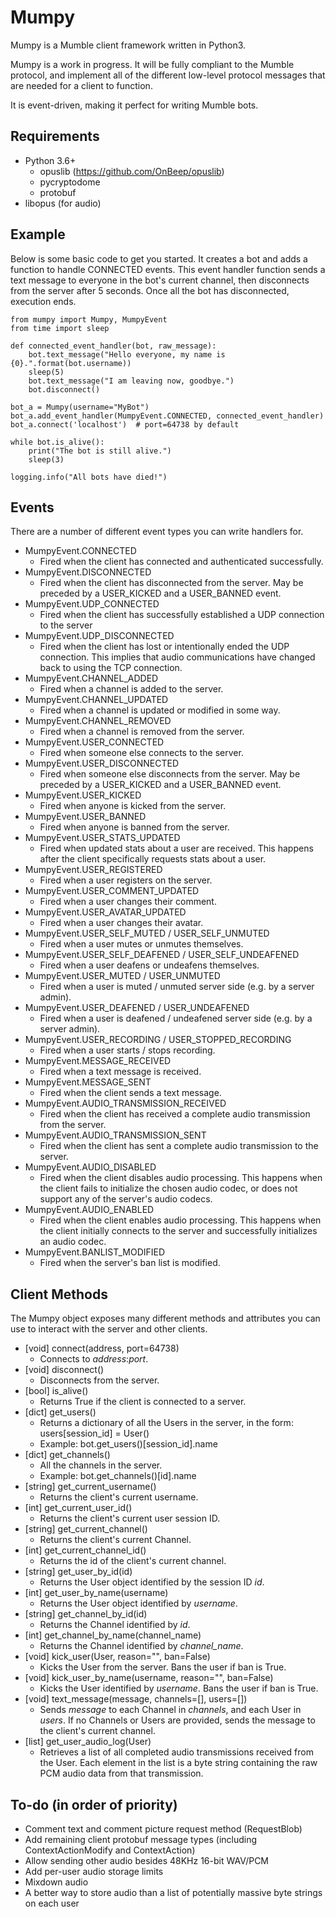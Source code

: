 # Mumpy

Mumpy is a Mumble client framework written in Python3.

Mumpy is a work in progress. It will be fully compliant to the Mumble protocol, and implement all of the different low-level protocol messages that are needed for a client to function.

It is event-driven, making it perfect for writing Mumble bots.

## Requirements

* Python 3.6+
    * opuslib (https://github.com/OnBeep/opuslib)
    * pycryptodome
    * protobuf
* libopus (for audio)

## Example

Below is some basic code to get you started. It creates a bot and adds a function to handle CONNECTED events. This event handler function sends a text message to everyone in the bot's current channel, then disconnects from the server after 5 seconds. Once all the bot has disconnected, execution ends.

    from mumpy import Mumpy, MumpyEvent
    from time import sleep
    
    def connected_event_handler(bot, raw_message):
        bot.text_message("Hello everyone, my name is {0}.".format(bot.username))
        sleep(5)
        bot.text_message("I am leaving now, goodbye.")
        bot.disconnect()
    
    bot_a = Mumpy(username="MyBot")
    bot_a.add_event_handler(MumpyEvent.CONNECTED, connected_event_handler)
    bot_a.connect('localhost')  # port=64738 by default
    
    while bot.is_alive():
        print("The bot is still alive.")
        sleep(3)
    
    logging.info("All bots have died!")

## Events

There are a number of different event types you can write handlers for.

* MumpyEvent.CONNECTED
    * Fired when the client has connected and authenticated successfully.
* MumpyEvent.DISCONNECTED
    * Fired when the client has disconnected from the server. May be preceded by a USER_KICKED and a USER_BANNED event.
* MumpyEvent.UDP_CONNECTED
    * Fired when the client has successfully established a UDP connection to the server
* MumpyEvent.UDP_DISCONNECTED
    * Fired when the client has lost or intentionally ended the UDP connection. This implies that audio communications have changed back to using the TCP connection.
* MumpyEvent.CHANNEL_ADDED
    * Fired when a channel is added to the server.
* MumpyEvent.CHANNEL_UPDATED
    * Fired when a channel is updated or modified in some way.
* MumpyEvent.CHANNEL_REMOVED
    * Fired when a channel is removed from the server.
* MumpyEvent.USER_CONNECTED
    * Fired when someone else connects to the server.
* MumpyEvent.USER_DISCONNECTED
    * Fired when someone else disconnects from the server. May be preceded by a USER_KICKED and a USER_BANNED event.
* MumpyEvent.USER_KICKED
    * Fired when anyone is kicked from the server.
* MumpyEvent.USER_BANNED
    * Fired when anyone is banned from the server.
* MumpyEvent.USER_STATS_UPDATED
    * Fired when updated stats about a user are received. This happens after the client specifically requests stats about a user.
* MumpyEvent.USER_REGISTERED
    * Fired when a user registers on the server.
* MumpyEvent.USER_COMMENT_UPDATED
    * Fired when a user changes their comment.
* MumpyEvent.USER_AVATAR_UPDATED
    * Fired when a user changes their avatar.
* MumpyEvent.USER_SELF_MUTED / USER_SELF_UNMUTED
    * Fired when a user mutes or unmutes themselves.
* MumpyEvent.USER_SELF_DEAFENED / USER_SELF_UNDEAFENED
    * Fired when a user deafens or undeafens themselves.
* MumpyEvent.USER_MUTED / USER_UNMUTED
    * Fired when a user is muted / unmuted server side (e.g. by a server admin).
* MumpyEvent.USER_DEAFENED / USER_UNDEAFENED
    * Fired when a user is deafened / undeafened server side (e.g. by a server admin).
* MumpyEvent.USER_RECORDING / USER_STOPPED_RECORDING
    * Fired when a user starts / stops recording.
* MumpyEvent.MESSAGE_RECEIVED
    * Fired when a text message is received.
* MumpyEvent.MESSAGE_SENT
    * Fired when the client sends a text message.
* MumpyEvent.AUDIO_TRANSMISSION_RECEIVED
    * Fired when the client has received a complete audio transmission from the server.
* MumpyEvent.AUDIO_TRANSMISSION_SENT
    * Fired when the client has sent a complete audio transmission to the server.
* MumpyEvent.AUDIO_DISABLED
    * Fired when the client disables audio processing. This happens when the client fails to initialize the chosen audio codec, or does not support any of the server's audio codecs.
* MumpyEvent.AUDIO_ENABLED
    * Fired when the client enables audio processing. This happens when the client initially connects to the server and successfully initializes an audio codec.
* MumpyEvent.BANLIST_MODIFIED
    * Fired when the server's ban list is modified.

## Client Methods

The Mumpy object exposes many different methods and attributes you can use to interact with the server and other clients.

* [void] connect(address, port=64738)
    * Connects to _address_:_port_.
* [void] disconnect()
    * Disconnects from the server.
* [bool] is_alive()
    * Returns True if the client is connected to a server.
* [dict] get_users()
    * Returns a dictionary of all the Users in the server, in the form: users[session_id] = User()
    * Example: bot.get_users()[session_id].name
* [dict] get_channels()
    * All the channels in the server.
    * Example: bot.get_channels()[id].name
* [string] get_current_username()
    * Returns the client's current username.
* [int] get_current_user_id()
    * Returns the client's current user session ID.
* [string] get_current_channel()
    * Returns the client's current Channel.
* [int] get_current_channel_id()
    * Returns the id of the client's current channel.
* [string] get_user_by_id(id)
    * Returns the User object identified by the session ID _id_.
* [int] get_user_by_name(username)
    * Returns the User object identified by _username_.
* [string] get_channel_by_id(id)
    * Returns the Channel identified by _id_.
* [int] get_channel_by_name(channel_name)
    * Returns the Channel identified by _channel_name_.
* [void] kick_user(User, reason="", ban=False)
    * Kicks the User from the server. Bans the user if ban is True.
* [void] kick_user_by_name(username, reason="", ban=False)
    * Kicks the User identified by _username_. Bans the user if ban is True.
* [void] text_message(message, channels=[], users=[])
    * Sends _message_ to each Channel in _channels_, and each User in _users_. If no Channels or Users are provided, sends the message to the client's current channel.
* [list] get_user_audio_log(User)
    * Retrieves a list of all completed audio transmissions received from the User. Each element in the list is a byte string containing the raw PCM audio data from that transmission.

## To-do (in order of priority)

* Comment text and comment picture request method (RequestBlob)
* Add remaining client protobuf message types (including ContextActionModify and ContextAction)
* Allow sending other audio besides 48KHz 16-bit WAV/PCM
* Add per-user audio storage limits
* Mixdown audio
* A better way to store audio than a list of potentially massive byte strings on each user

